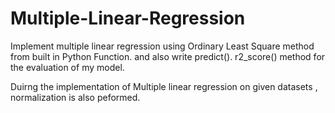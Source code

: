 # Multiple-Linear-Regression
Implement multiple linear regression using Ordinary Least Square method from built in Python Function.
and also write 
predict().
r2_score()
method for the evaluation of my model.



Duirng the implementation of Multiple linear regression on given datasets , normalization is also peformed.





